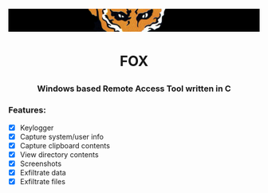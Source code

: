 ![alt text](https://github.com/francobel/RAT/blob/main/Images/xof.png)
# <p align="center"> FOX </p>

### <p align="center"> Windows based Remote Access Tool written in C <p>

### Features:
- [X] Keylogger
- [X] Capture system/user info
- [X] Capture clipboard contents
- [X] View directory contents
- [X] Screenshots
- [X] Exfiltrate data
- [X] Exfiltrate files
